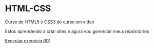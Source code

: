 # HTML-CSS
Curso de HTML5 e CSS3 do curso em vídeo

Estou aprendendo a criar sites e agora vou gerenciar meus repósitorios

<a href="https://larissaalves727.github.io/HTML-CSS/ex003/">Executar exercicio 001
</a>